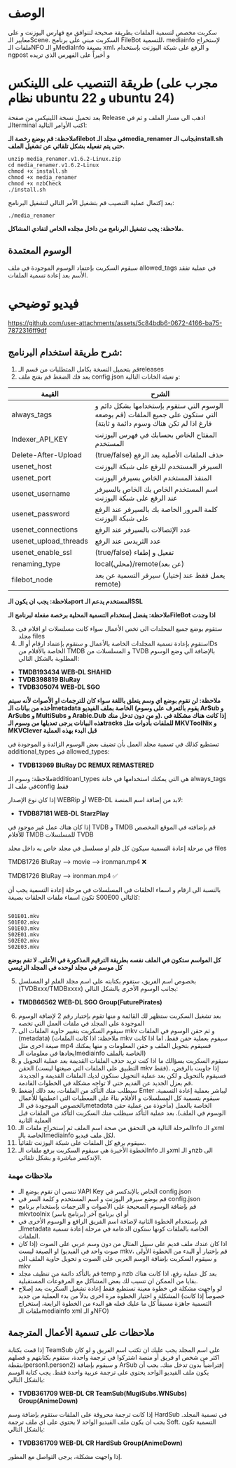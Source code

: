 # الوصف 
سكربت مخصص لتسمية الملفات بطريقة صحيحة لتتوافق مع فهارس اليوزنت و على معايير الـScene. السكربت مبني على برنامج FileBot للتسمية، mediainfo لإستخراج ملفات الـNFO و الـMediaInfo بصيغة xml، و الرفع على شبكة اليوزنت بإستخدام ngpost و أخيراً على الفهرس الذي تريده


# طريقة التنصيب على اللينكس (مجرب على نظام ubuntu 22  و ubuntu 24)
بعد تحميل نسخة اللينيكس من صفحة Release اذهب الى مسار الملف و ثم في الـterminal اكتب الأوامر التالية:


**ملاحظة: قم بوضع رخصة الـfilebot في مجلد الـmedia_renamer بجانب الـinstall.sh حتى يتم تفعيله بشكل تلقائي عن تشغيل الملف.**

```
unzip media_renamer.v1.6.2-Linux.zip
cd media_renamer.v1.6.2-Linux
chmod +x install.sh
chmod +x media_renamer
chmod +x nzbCheck
./install.sh
```
بعد إكتمال عملية التنصيب قم بتشغيل الأمر التالي لتشغيل البرنامج:
```
./media_renamer
```
**ملاحظة: يجب تشغيل البرنامج من داخل مجلده الخاص لتفادي المشاكل.**
## الوسوم المعتمدة
سيقوم السكربت بإعتماد الوسوم الموجودة في ملف allowed_tags في عملية تفقد الأسم بعد إعادة تسمية الملفات.
# فيديو توضيحي
https://github.com/user-attachments/assets/5c84bdb6-0672-4166-ba75-7872316ff9df
## شرح طريقة استخدام البرنامج:
1. قم بتحميل النسخة بكامل المتطلبات من قسم الـreleases
2. بعد فك الضغط قم بفتح ملف config.json و تعبئة الخانات التالية:
   


| القيمة  | الشرح |
| ------------- | ------------- |
| always_tags  | الوسوم التي ستقوم بإستخدامها بشكل دائم و التي ستكون على جميع الملفات (قم بوضعه فارغ اذا لم تكن هناك وسوم دائمة و ثابتة)  |
| Indexer_API_KEY  |المفتاح الخاص بحسابك في فهرس اليوزنت المستخدم  |
| Delete-After-Upload  | (true/false) حذف الملفات الأصلية بعد الرفع|
| usenet_host  | السيرفر المستخدم للرفع على شبكة اليوزنت  |
| usenet_port  | المنفذ المستخدم الخاص بسيرفر اليوزنت  |
| usenet_username  |  اسم المستخدم الخاص بك الخاص بالسيرفر عند الرفع على شبكة اليوزنت|
| usenet_password  | كلمة المرور الخاصة بك بالسيرفر عند الرفع على شبكة اليوزنت  |
| usenet_connections  | عدد الإتصالات بالسيرفر عند الرفع  |
| usenet_upload_threads  | عدد الثريدس عند الرفع  |
| usenet_enable_ssl  | (true/false) تفعيل و إطفاء   |
| renaming_type  | local(محلي)/remote(عن بعد)   |
| filebot_node  | سيرفر التسمية عن بعد (يعمل فقط عند إختيار remote)   |



**ملاحظة: يجب ان يكون الـport المستخدم يدعم الـSSL**

**ملاحظة: يفضل إستخدام التسمية المحلية برخصة مفعلة لبرنامج الـFileBot اذا وجدت**


3. ستقوم بوضع جميع المجلدات الي تخص الأعمال سواء كانت مسلسلات او افلام في مجلد files
4. ستقوم بإعادة تسمية المجلدات الخاصة بالأعمال و ستقوم بإعتماد ارقام أو الـIDs الخاصة بالأفلام من TMDB و المسلسلات من TVDB بالإضافة الى وضع الوسوم المطلوبة بالشكل التالي:
- **TMDB193434 WEB-DL SHAHID**
- **TVDB398819 BluRay**
- **TVDB305074 WEB-DL SGO**


**ملاحظة: لن تقوم بوضع اي وسم يتعلق باللغة سواء كان للترجمات او الأصوات لأنه سيتم أخذه من بيانات الـmetadata الخاصة بملف الفيديو (يقوم بالتعرف على وسوم ArSub و ArSubs و MultiSubs و Arabic.Dub و  من دون تدخل منك). إذا كانت هناك مشكلة في هذه البيانات يرجى تعديلها من وسوم الـtracks للملفات بأدوات مثل MKVToolNix و MKVClever قبل البدء بهذه العملية**


تستطيع كذلك في تسمية مجلد العمل بأن تضيف بعض الوسوم الزائدة و الموجودة في additional_types في allowed_types:
- **TVDB13969 BluRay DC REMUX REMASTERED**


ملاحظة: وسوم الـadditioanl_types هي التي يمكنك استخدامها في خانة always_tags في ملف الـconfig فقط

إذا كان نوع الإصدار WEBRip أو WEB-DL لابد من إضافة اسم المنصة:
- **TVDB87181 WEB-DL StarzPlay**

إذا كان هناك عمل غير موجود في TVDB و TMDB قم بإضافته في الموقع المخصص للأفلام TMDB للمسلسلات TVDB

في مرحلة إعادة التسمية سيكون كل فلم او مسلسل في مجلد خاص به داخل مجلد files

TMDB1726 BluRay —> movie —> ironman.mp4 :x:

TMDB1726 BluRay —> ironman.mp4 :white_check_mark:

بالنسبة الى ارقام و اسماء الحلقات في المسلسلات في مرحلة إعادة التسمية يجب أن تكون اسماء ملفات الحلقات بصيغة S00E00 كالتالي:
```

S01E01.mkv
S01E02.mkv
S01E03.mkv
S02E01.mkv
S02E02.mkv
S02E03.mkv

```

**كل المواسم ستكون في الملف نفسه بطريقة الترقيم المذكورة في الأعلى. لا تقم بوضع كل موسم في مجلد لوحده في المجلد الرئيسي**

5. بخصوص اسم الفريق، ستقوم بكتابته على اسم مجلد الفلم او المسلسل (TVDBxxx/TMDBxxxx) بجانب الوسوم الأخرى بالشكل التالي:

- **TMDB66562 WEB-DL SGO Group(FuturePirates)**

6. بعد تشغيل السكربت ستظهر لك القائمة و منها تقوم بإختيار رقم 2 لإضافة الوسوم الموجودة على المجلد في ملفات العمل التي تخصه
7. سيقوم السكربت بتغيير حاوية الملفات الى mkv و ثم حقن الوسوم في الملفات (metadata) (ملاحظة: اذا كانت الملفات mkv سيقوم بعملية حقن فقط. اما اذا كانت صيغة اخرى مثل mp4 فسيقوم بتحويل الملف و حقن المعلومات و منها يمكنك ايجادها في معلومات الـmediainfo الخاصة بالملف)
8. سيقوم السكربت بسؤالك ما اذا كنت تريد حذف الملفات القديمة بعد عملية التحويل و الحقن (التطبيق على الملفات التي صيغتها ليست mkv فقط). إذا جاوبت بالرفض، فسيقوم بالتحويل و لكن بعد عملية التحويل ستكون لديك الملفات القديمة و الجديدة. قم بعزل الجديد عن القديم حتى لا تواجه مشكلة في الخطوات القادمة.
9. سيطلب منك التأكد من الملفات، بعد ذلك إضغط Enter ليباشر بعملية إعادة التسمية. سيقوم بتسمية كل المسلسلات و الأفلام بناءً على المعطيات التي اعطيتها للأعمال بالخصوص الموجودة في الـmetadata الخاصة بالعمل (مأخوذة من عملية حقن الوسوم في الملف). بعد عملية التأكد سيطلب منك السكربت التأكد من الملفات قبل العملية الثانية
10. المرحلة التالية هي التحقق من صحة اسم الملف ثم إستخراج ملفات الـnfo و الـxml الخاصة بالـmediainfo لكل ملف فيديو.
11.  سيقوم برفع كل الملفات على شبكة اليوزنت تلقائياً.
12. الخطوة الأخيرة هي سيقوم السكربت برفع ملفات الـnfo و الـxml و الـnzb الى الإندكسر مباشرة و بشكل تلقائي.

### ملاحظات مهمة
- لا تنسى ان تقوم بوضع الـAPI Key الخاص بالإندكسر في config.json
- قم بوضع سيرفر اليوزنت و اسم المستخدم و كلمة السر في config.json
- قم بإضافة الوسوم الصحيحة على الأصوات و الترجمات بإستخدام برنامج mkvtoolnix أو اي برنامج آخر (برنامج ياسر)
- قم بإستخدام الخطوة الثانية لإضافة اسم الفريق الرافع و الوسوم الأخرى في الـmetadata الخاصة بالملفات كونها ستكون الدعامة في مرحلة إعادة تسمية الملفات.
- اذا كان عندك ملف قديم على سبيل المثال من دون وسم عربي على الصوت (إذا كان صوت واحد في الفيديو) او الصيغة ليست mkv، قم بإختيار أو البدء من الخطوة الأولى و سيقوم السكربت بإضافة الوسم العربي على الصوت و تحويل حاوية الملف الى mkv
- قم بالتأكد دائمة من تنظيف مجلد temp و nzb بعد كل عملية رفع، اذا كانت هناك بقايا من الممكن ان تسبب لك بعض المشاكل مع المرفوعات المستقبلية.
- لو واجهت مشكلة في خطوة معينة تستطيع فقط إعادة تشغيل السكربت بعد إصلاح المشكلة و اختيار الخطوة مرة اخرى بدلاً من بدء العملية من جديد (خصوصاً إذا كانت التسمية جاهزة مسبقاً كل ما عليك فعله هو البدء من الخطوة الرابعة، إستخراج ملفات الـmediainfo xml و الـNFO)

## ملاحظات على تسمية الأعمال المترجمة
إذا قمت بكتابة TeamSub على اسم المجلد يجب عليك ان تكتب اسم الفريق و لو كان اكثر من شخص او فريق أو منصة اشتركوا في ترجمة واحدة، ستقوم بكتابتهم و فصلهم بنقطة(person1.person2) و سيقوم بإضافة ArSub إفتراضياً بدون تدخل منك. يجب أن يكون ملف الفيديو الواحد يحتوي على ترجمة عربية واحدة فقط. يجب كتابة الوسم بالشكل التالي:


- **TVDB361709 WEB-DL CR TeamSub(MugiSubs.WNSubs) Group(AnimeDown)**

إذا كانت ترجمة محروقة على الملفات ستقوم بإضافة وسم HardSub في تسمية المجلد. يجب ان يكون ملف الفيديو الواحد لا يحتوي على اي ملف ترجمة Soft. التسمية تكون بالشكل التالي:


- **TVDB361709 WEB-DL CR HardSub Group(AnimeDown)**


إذا واجهت مشكلة، يرجى التواصل مع المطور.
